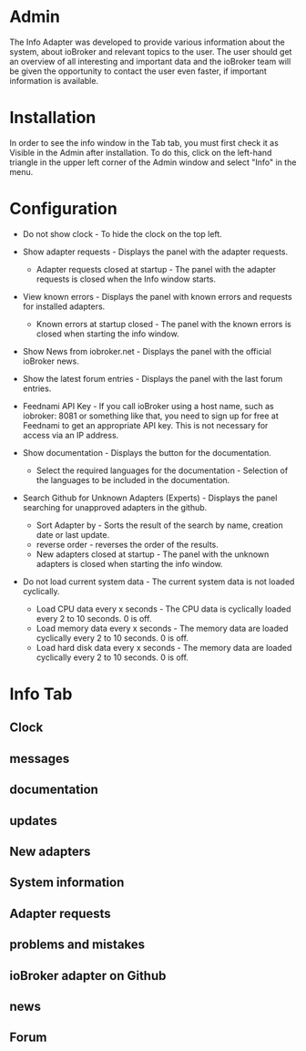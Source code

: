 # Admin

The Info Adapter was developed to provide various information about the system, about ioBroker and relevant topics to the user. The user should get an overview of all interesting and important data and the ioBroker team will be given the opportunity to contact the user even faster, if important information is available.

# Installation

In order to see the info window in the Tab tab, you must first check it as Visible in the Admin after installation. To do this, click on the left-hand triangle in the upper left corner of the Admin window and select "Info" in the menu.

# Configuration

* Do not show clock - To hide the clock on the top left.
* Show adapter requests - Displays the panel with the adapter requests.
    * Adapter requests closed at startup - The panel with the adapter requests is closed when the Info window starts.
* View known errors - Displays the panel with known errors and requests for installed adapters.
    * Known errors at startup closed - The panel with the known errors is closed when starting the info window.

* Show News from iobroker.net - Displays the panel with the official ioBroker news.
* Show the latest forum entries - Displays the panel with the last forum entries.
* Feednami API Key - If you call ioBroker using a host name, such as iobroker: 8081 or something like that, you need to sign up for free at Feednami to get an appropriate API key. This is not necessary for access via an IP address.

* Show documentation - Displays the button for the documentation.
    * Select the required languages ​​for the documentation - Selection of the languages ​​to be included in the documentation.

* Search Github for Unknown Adapters (Experts) - Displays the panel searching for unapproved adapters in the github.
    * Sort Adapter by - Sorts the result of the search by name, creation date or last update.
    * reverse order - reverses the order of the results.
    * New adapters closed at startup - The panel with the unknown adapters is closed when starting the info window.

* Do not load current system data - The current system data is not loaded cyclically.
    * Load CPU data every x seconds - The CPU data is cyclically loaded every 2 to 10 seconds. 0 is off.
    * Load memory data every x seconds - The memory data are loaded cyclically every 2 to 10 seconds. 0 is off.
    * Load hard disk data every x seconds - The memory data are loaded cyclically every 2 to 10 seconds. 0 is off.

# Info Tab

## Clock

## messages

## documentation

## updates

## New adapters

## System information

## Adapter requests

## problems and mistakes

## ioBroker adapter on Github

## news

## Forum